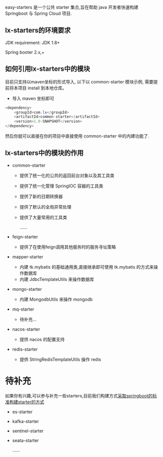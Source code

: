 easy-starters 是一个公共 starter 集合,旨在帮助 java 开发者快速构建 Springboot 与 Spring Cloud 项目.

## lx-starters的环境要求

JDK requirement: JDK 1.8+

Spring booter 2.x,+



## 如何引用lx-starters中的模块

目前只支持以maven坐标的形式导入, 以下以 common-starter 模块示例, 需要提前将本项目 install 到本地仓库。

* 导入 maven 坐标即可

```java
<dependency>
    <groupId>com.lx</groupId>
    <artifactId>common-starter</artifactId>
    <version>1.0-SNAPSHOT</version>
</dependency>
```

然后你就可以直接在你的项目中直接使用 common-starter 中的内建功能了.

## lx-starters中的模块的作用

* common-starter

    * 提供了统一化的公共的返回前台对象以及其工具类

    * 提供了统一化管理 SpringIOC 容器的工具类

    * 提供了新的日期转换器

    * 提供了默认的全局异常处理

    * 提供了大量常用的工具类

      ......

* feign-starter

    * 提供了在使用feign调用其他服务时的服务寻址策略

* mapper-starter

    * 内建 tk.mybatis 的基础通用类,直接继承即可使用 tk.mybatis 的方式来操作数据库
    * 内建 JdbcTemplateUtils 来操作数据库

* mongo-starter

    * 内建 MongodbUtils 来操作 mongodb

* mq-starter

    * 待补充...

* nacos-starter

    * 提供 nacos 的配置支持

* redis-starter

    * 提供 StringRedisTemplateUtils 操作 redis

# 待补充

如果你有兴趣,可以参与补充一些starters,目前我们构建方式[采取springboot的标准构建starter的方式](https://docs.spring.io/spring-boot/docs/current/reference/html/features.html#features.developing-auto-configuration.custom-starter)

* es-starter

* kafka-starter

* sentinel-starter

* seata-starter

  ......
